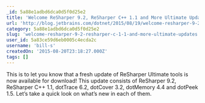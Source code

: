 ```yaml
---
_id: 5a88e1adbd6dca0d5f0d25e2
title: 'Welcome ReSharper 9.2, ReSharper C++ 1.1 and More Ultimate Updates'
url: 'http://blog.jetbrains.com/dotnet/2015/08/19/welcome-resharper-9-2-resharper-c-1-1-and-more-ultimate-updates/'
category: 5a88e1adbd6dca0d5f0d25e2
slug: 'welcome-resharper-9-2-resharper-c-1-1-and-more-ultimate-updates'
user_id: 5a83ce59d6eb0005c4ecda2c
username: 'bill-s'
createdOn: '2015-08-20T23:18:27.000Z'
tags: []
---
```


This is to let you know that a fresh update of ReSharper Ultimate tools is now available for download!
This update consists of ReSharper 9.2, ReSharper C++ 1.1, dotTrace 6.2, dotCover 3.2, dotMemory 4.4 and dotPeek 1.5. Let’s take a quick look on what’s new in each of them.
